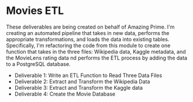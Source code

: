 # Movies ETL

These deliverables are being created on behalf of Amazing Prime.  I'm creating an automated pipeline that takes in new data, performs the appropriate transformations, and loads the data into existing tables. Specifically, I'm refactoring the code from this module to create one function that takes in the three files:  Wikipedia data, Kaggle metadata, and the MovieLens rating data nd performs the ETL process by adding the data to a PostgreSQL database.

- Deliverable 1: Write an ETL Function to Read Three Data Files
- Deliverable 2: Extract and Transform the Wikipedia Data
- Deliverable 3: Extract and Transform the Kaggle data
- Deliverable 4: Create the Movie Database
